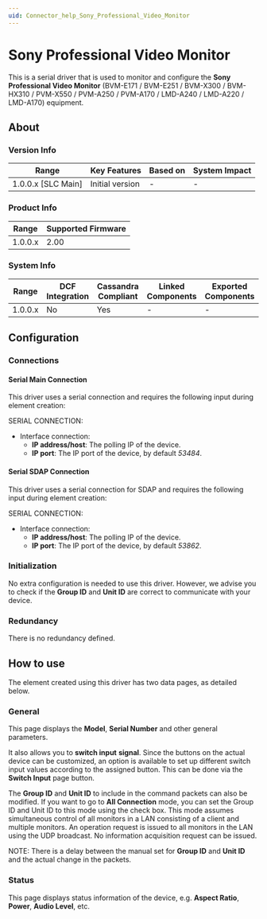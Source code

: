 ```yaml
---
uid: Connector_help_Sony_Professional_Video_Monitor
---
```


# Sony Professional Video Monitor

This is a serial driver that is used to monitor and configure the **Sony Professional Video Monitor** (BVM-E171 / BVM-E251 / BVM-X300 / BVM-HX310 / PVM-X550 / PVM-A250 / PVM-A170 / LMD-A240 / LMD-A220 / LMD-A170) equipment.

## About

### Version Info

| **Range**            | **Key Features** | **Based on** | **System Impact** |
|----------------------|------------------|--------------|-------------------|
| 1.0.0.x \[SLC Main\] | Initial version  | \-           | \-                |

### Product Info

| **Range** | **Supported Firmware** |
|-----------|------------------------|
| 1.0.0.x   | 2.00                   |

### System Info

| **Range** | **DCF Integration** | **Cassandra Compliant** | **Linked Components** | **Exported Components** |
|-----------|---------------------|-------------------------|-----------------------|-------------------------|
| 1.0.0.x   | No                  | Yes                     | \-                    | \-                      |

## Configuration

### Connections

#### Serial Main Connection

This driver uses a serial connection and requires the following input during element creation:

SERIAL CONNECTION:

- Interface connection:
  - **IP address/host**: The polling IP of the device.
  - **IP port**: The IP port of the device, by default *53484*.

#### Serial SDAP Connection

This driver uses a serial connection for SDAP and requires the following input during element creation:

SERIAL CONNECTION:

- Interface connection:
  - **IP address/host**: The polling IP of the device.
  - **IP port**: The IP port of the device, by default *53862*.

### Initialization

No extra configuration is needed to use this driver. However, we advise you to check if the **Group ID** and **Unit ID** are correct to communicate with your device.

### Redundancy

There is no redundancy defined.

## How to use

The element created using this driver has two data pages, as detailed below.

### General

This page displays the **Model**, **Serial Number** and other general parameters.

It also allows you to **switch input** **signal**. Since the buttons on the actual device can be customized, an option is available to set up different switch input values according to the assigned button. This can be done via the **Switch Input** page button.

The **Group ID** and **Unit ID** to include in the command packets can also be modified. If you want to go to **All Connection** mode, you can set the Group ID and Unit ID to this mode using the check box. This mode assumes simultaneous control of all monitors in a LAN consisting of a client and multiple monitors. An operation request is issued to all monitors in the LAN using the UDP broadcast. No information acquisition request can be issued.

NOTE: There is a delay between the manual set for **Group ID** and **Unit ID** and the actual change in the packets.

### Status

This page displays status information of the device, e.g. **Aspect Ratio**, **Power**, **Audio Level**, etc.
